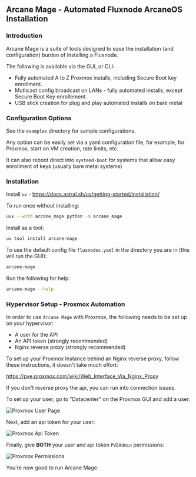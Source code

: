 ## Arcane Mage - Automated Fluxnode ArcaneOS Installation

### Introduction

Arcane Mage is a suite of tools designed to ease the installation (and configuration) burden of installing a Fluxnode.

The following is available via the GUI, or CLI:

* Fully automated A to Z Proxmox installs, including Secure Boot key enrollment.
* Mutlicast config broadcast on LANs - fully automated installs, except Secure Boot Key enrollement.
* USB stick creation for plug and play automated installs on bare metal

### Configuration Options

See the `examples` directory for sample configurations.

Any option can be easily set via a yaml configuration file, for example, for Proxmox, start on VM creation, rate limits, etc.

It can also reboot direct into `systemd-boot` for systems that allow easy enrollment of keys (usually bare metal systems)

### Installation

Install `uv` - https://docs.astral.sh/uv/getting-started/installation/

To run once without installing:

```bash
uvx --with arcane_mage python -m arcane_mage
```

Install as a tool:

```bash
uv tool install arcane-mage
```

To use the default config file `fluxnodes.yaml` in the directory you are in (this will run the GUI):

```bash
arcane-mage
```

Run the following for help:

```bash
arcane-mage --help
```

### Hypervisor Setup - Proxmox Automation

In order to use `Arcane Mage` with Proxmox, the following needs to be set up on your hypervisor:

* A user for the API
* An API token (strongly recommended)
* Nginx reverse proxy (strongly recommended)

To set up your Proxmox Instance behind an Nginx reverse proxy, follow these instructions, it doesn't take much effort:

https://pve.proxmox.com/wiki/Web_Interface_Via_Nginx_Proxy

If you don't reverse proxy the api, you can run into connection issues.

To set up your user, go to "Datacenter" on the Proxmox GUI and add a user:

![Proxmox User Page ](proxmox_user.png)

Next, add an api token for your user:

![Proxmox Api Token ](proxmox_user_api_token.png)

Finally, give **BOTH** your user and api token `PVEAdmin` permissions:

![Proxmox Permissions ](proxmox_permissions.png)

You're now good to run Arcane Mage.
